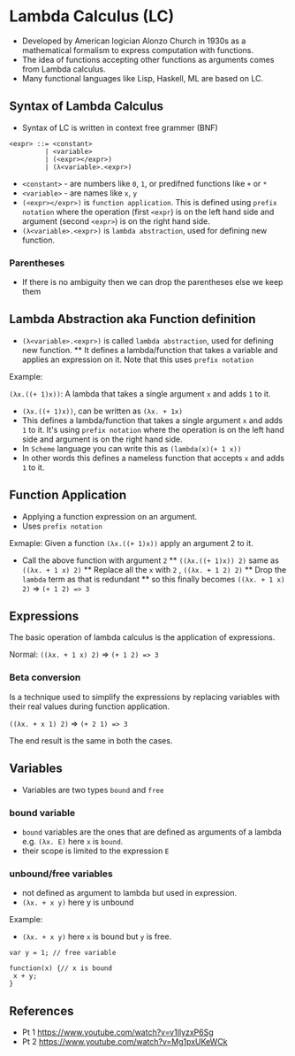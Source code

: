 # Lambda Calculus (LC)

* Developed by American logician Alonzo Church in 1930s as a mathematical formalism to express computation with functions.
* The idea of functions accepting other functions as arguments comes from Lambda calculus.
* Many functional languages like Lisp, Haskell, ML are based on LC.

## Syntax of Lambda Calculus

* Syntax of LC is written in context free grammer (BNF)
```
<expr> ::= <constant>
         | <variable>
         | (<expr></expr>)
         | (λ<variable>.<expr>)
```
* `<constant>` - are numbers like `0`, `1`, or predifned functions like `+` or `*`
* `<variable>` - are names like `x`, `y`
* `(<expr></expr>)` is `function application`. This is defined using `prefix notation` where the operation (first `<expr`) is on the left hand side and argument (second `<expr>`) is on the right hand side.
* `(λ<variable>.<expr>)` is `lambda abstraction`, used for defining new function.

### Parentheses
* If there is no ambiguity then we can drop the parentheses else we keep them

## Lambda Abstraction aka Function definition
* `(λ<variable>.<expr>)` is called `lambda abstraction`, used for defining new function.
** It defines a lambda/function that takes a variable and applies an expression on it. Note that this uses `prefix notation`

Example: 

`(λx.((+ 1)x))`: A lambda that takes a single argument `x` and adds `1` to it.

* `(λx.((+ 1)x))`, can be written as `(λx. + 1x)`
* This defines a lambda/function that takes a single argument `x` and adds `1` to it. It's using `prefix notation` where the operation is on the left hand side and argument is on the right hand side.
* In `Scheme` language you can write this as `(lambda(x)(+ 1 x))`
* In other words this defines a nameless function that accepts `x` and adds `1` to it.

## Function Application
* Applying a function expression on an argument.
* Uses `prefix notation`

Exmaple:
Given a function `(λx.((+ 1)x))` apply an argument 2 to it.

* Call the above function with argument `2`
** `((λx.((+ 1)x)) 2)` same as `((λx. + 1 x) 2)`
** Replace all the `x` with `2` , `((λx. + 1 2) 2)`
** Drop the `lambda` term as that is redundant
** so this finally becomes `((λx. + 1 x) 2)` => `(+ 1 2) => 3`

## Expressions
The basic operation of lambda calculus is the application of expressions.

Normal:
`((λx. + 1 x) 2)` => `(+ 1 2) => 3`

### Beta conversion

Is a technique used to simplify the expressions by replacing variables with their real values during function application.

`((λx. + x 1) 2)` => `(+ 2 1) => 3`

The end result is the same in both the cases.

## Variables

* Variables are two types `bound` and `free`

### bound variable
* `bound` variables are the ones that are defined as arguments of a lambda e.g. `(λx. E)` here `x` is `bound`.
* their scope is limited to the expression `E`

### unbound/free variables
* not defined as argument to lambda but used in expression.
* `(λx. + x y)` here y is unbound

Example:
* `(λx. + x y)` here `x` is bound but `y` is free.

```
var y = 1; // free variable

function(x) {// x is bound
 x + y;
}
```

## References

* Pt 1 https://www.youtube.com/watch?v=v1IlyzxP6Sg
* Pt 2 https://www.youtube.com/watch?v=Mg1pxUKeWCk
